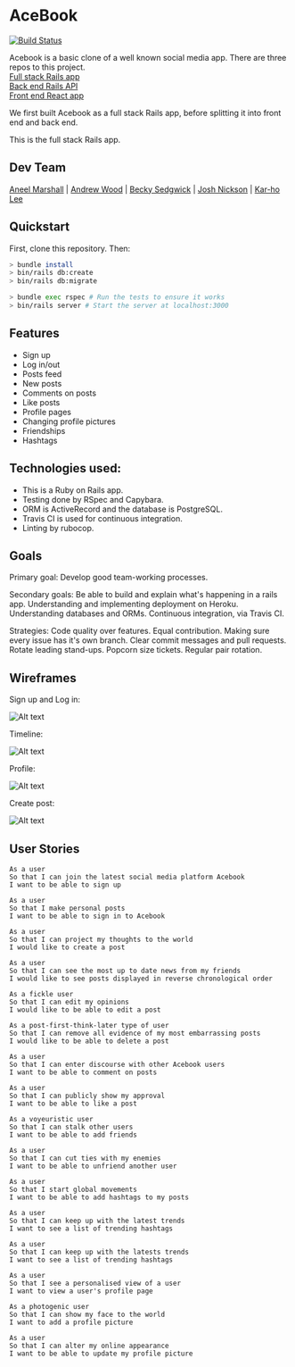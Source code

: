 # AceBook

[![Build Status](https://travis-ci.org/andrewwood2/acebook-gazelle.svg?branch=master)](https://travis-ci.org/andrewwood2/acebook-gazelle)

Acebook is a basic clone of a well known social media app. There are three repos to this project.  
[Full stack Rails app](https://github.com/andrewwood2/acebook-gazelle)  
[Back end Rails API](https://github.com/andrewwood2/acebook-be)  
[Front end React app](https://github.com/andrewwood2/acebook-fe)  

We first built Acebook as a full stack Rails app, before splitting it into front end and back end.  

This is the full stack Rails app.

## Dev Team 
[Aneel Marshall](https://github.com/marshall159) | 
[Andrew Wood](https://github.com/andrewwood2) |
[Becky Sedgwick](https://github.com/rebeccasedgwick) |
[Josh Nickson](https://github.com/joshnickson) |
[Kar-ho Lee](https://github.com/leekarho)

## Quickstart

First, clone this repository. Then:

```bash
> bundle install
> bin/rails db:create
> bin/rails db:migrate

> bundle exec rspec # Run the tests to ensure it works
> bin/rails server # Start the server at localhost:3000
```

## Features
* Sign up
* Log in/out
* Posts feed
* New posts
* Comments on posts
* Like posts
* Profile pages
* Changing profile pictures
* Friendships
* Hashtags

## Technologies used:

* This is a Ruby on Rails app.
* Testing done by RSpec and Capybara.
* ORM is ActiveRecord and the database is PostgreSQL.
* Travis CI is used for continuous integration.
* Linting by rubocop.

## Goals

Primary goal:
Develop good team-working processes.

Secondary goals:
Be able to build and explain what's happening in a rails app.
Understanding and implementing deployment on Heroku.
Understanding databases and ORMs.
Continuous integration, via Travis CI.

Strategies:
Code quality over features.
Equal contribution.
Making sure every issue has it's own branch.
Clear commit messages and pull requests.
Rotate leading stand-ups.
Popcorn size tickets.
Regular pair rotation.

## Wireframes

Sign up and Log in:

![Alt text](/wireframes/Signup-login.png)

Timeline:

![Alt text](/wireframes/Timeline.png)

Profile:

![Alt text](/wireframes/Profile.png)

Create post:

![Alt text](/wireframes/Write-post.png)

## User Stories

```
As a user
So that I can join the latest social media platform Acebook
I want to be able to sign up

As a user
So that I make personal posts
I want to be able to sign in to Acebook

As a user
So that I can project my thoughts to the world
I would like to create a post

As a user
So that I can see the most up to date news from my friends
I would like to see posts displayed in reverse chronological order

As a fickle user
So that I can edit my opinions
I would like to be able to edit a post

As a post-first-think-later type of user
So that I can remove all evidence of my most embarrassing posts
I would like to be able to delete a post

As a user
So that I can enter discourse with other Acebook users
I want to be able to comment on posts

As a user
So that I can publicly show my approval
I want to be able to like a post

As a voyeuristic user
So that I can stalk other users
I want to be able to add friends

As a user
So that I can cut ties with my enemies
I want to be able to unfriend another user

As a user
So that I start global movements
I want to be able to add hashtags to my posts

As a user
So that I can keep up with the latest trends
I want to see a list of trending hashtags

As a user
So that I can keep up with the latests trends
I want to see a list of trending hashtags

As a user
So that I see a personalised view of a user
I want to view a user's profile page

As a photogenic user
So that I can show my face to the world
I want to add a profile picture

As a user
So that I can alter my online appearance
I want to be able to update my profile picture
```
